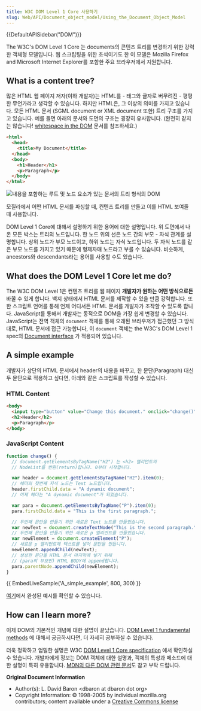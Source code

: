 ```yaml
---
title: W3C DOM Level 1 Core 사용하기
slug: Web/API/Document_object_model/Using_the_Document_Object_Model
---
```


{{DefaultAPISidebar("DOM")}}

The W3C's DOM Level 1 Core 는 documents의 콘텐츠 트리를 변경하기 위한 강력한 객체형 모델입니다. 웹 스크립팅을 위한 초석이기도 한 이 모델은 Mozilla Firefox and Microsoft Internet Explorer를 포함한 주요 브라우저에서 지원합니다.

## What is a content tree?

많은 HTML 웹 페이지 저자(이하 개발자)는 HTML를 - 태그와 글자로 버무려진 - 평평한 무언가라고 생각할 수 있습니다. 하지만 HTML은, 그 이상의 의미를 가지고 있습니다. 모든 HTML 문서 (SGML document or XML document 또한) 트리 구조를 가지고 있습니다. 예를 들면 아래의 문서와 도면의 구조는 굉장히 유사합니다. (완전히 같지는 않습니다! [whitespace in the DOM](/ko/docs/Web/API/Document_Object_Model/Whitespace_in_the_DOM) 문서를 참조하세요.)

```html
<html>
  <head>
    <title>My Document</title>
  </head>
  <body>
    <h1>Header</h1>
    <p>Paragraph</p>
  </body>
</html>
```

![내용을 포함하는 루트 및 노드 요소가 있는 문서의 트리 형식의 DOM](using_the_w3c_dom_level_1_core-doctree.jpg)

모질라에서 어떤 HTML 문서를 파싱할 때, 컨텐츠 트리를 만들고 이를 HTML 보여줄 때 사용합니다.

DOM Level 1 Core에 대해서 설명하기 위한 용어에 대한 설명입니다. 위 도면에서 나온 모든 박스는 트리의 노드입니다. 한 노드 위의 선은 노드 간의 부모 - 자식 관계를 설명합니다. 상위 노드가 부모 노드이고, 하위 노드는 자식 노드입니다. 두 자식 노드를 같은 부모 노드를 가지고 있기 때문에 형제자매 노드라고 부를 수 있습니다. 비슷하게, ancestors와 descendants라는 용어를 사용할 수도 있습니다.

## What does the DOM Level 1 Core let me do?

The W3C DOM Level 1은 컨텐츠 트리를 웹 페이지 **개발자가 원하는 어떤 방식으로든** 바꿀 수 있게 합니다. 백지 상태에서 HTML 문서를 제작할 수 있을 만큼 강력합니다. 또한 스크립트 언어를 통해 언제 어디서든 HTML 문서를 개발자가 조작할 수 있도록 합니다. JavaScript를 통해서 개발자는 동적으로 DOM을 가장 쉽게 변경할 수 있습니다. JavaScript는 전역 객체의 `document` 객체를 통해 오래된 브라우저가 접근했던 그 방식대로, HTML 문서에 접근 가능합니다, 이 `document` 객체는 the W3C's DOM Level 1 spec의 [Document interface](https://www.w3.org/TR/REC-DOM-Level-1/level-one-core.html#i-Document) 가 적용되어 있습니다.

## A simple example

개발자가 상단의 HTML 문서에서 header의 내용을 바꾸고, 한 문단(Paragraph) 대신 두 문단으로 적용하고 싶다면, 아래와 같은 스크립트를 작성할 수 있습니다.

### HTML Content

```html
<body>
  <input type="button" value="Change this document." onclick="change()" />
  <h2>Header</h2>
  <p>Paragraph</p>
</body>
```

### JavaScript Content

```js
function change() {
  // document.getElementsByTagName("H2") 는 <h2> 엘리먼트의
  // NodeList를 반환(return)합니다. 0부터 시작합니다.

  var header = document.getElementsByTagName("H2").item(0);
  // 헤더의 첫번째 자식 노드는 Text 노드입니다.
  header.firstChild.data = "A dynamic document";
  // 이제 헤더는 "A dynamic document"가 되었습니다.

  var para = document.getElementsByTagName("P").item(0);
  para.firstChild.data = "This is the first paragraph.";

  // 두번째 문단을 만들기 위한 새로운 Text 노드를 만들었습니다.
  var newText = document.createTextNode("This is the second paragraph.");
  // 두번째 문단을 만들기 위한 새로운 p 엘리먼트를 만들었습니다.
  var newElement = document.createElement("P");
  // 새로운 p 엘리먼트에 텍스트를 넣어 문단을 만듭니다.
  newElement.appendChild(newText);
  // 생성한 문단을 HTML 문서 마지막에 넣기 위해
  // (para의 부모인) HTML BODY에 append합니다.
  para.parentNode.appendChild(newElement);
}
```

{{ EmbedLiveSample('A_simple_example', 800, 300) }}

[여기](using_the_w3c_dom_level_1_core-doctree.jpg)에서 완성된 예시를 확인할 수 있습니다.

## How can I learn more?

이제 DOM의 기본적인 개념에 대한 설명이 끝났습니다. [DOM Level 1 fundamental methods](/ko/docs/Traversing_an_HTML_table_with_JavaScript_and_DOM_Interfaces) 에 대해서 궁금하시다면, 더 자세히 공부하실 수 있습니다.

더욱 정확하고 엄밀한 설명은 W3C [DOM Level 1 Core specification](https://www.w3.org/TR/REC-DOM-Level-1/level-one-core.html) 에서 확인하실 수 있습니다. 개발자에게 정보는 DOM 객체에 대한 설명과, 객체의 특성과 메소드에 대한 설명이 특히 유용합니다. [MDN의 다른 DOM 관련 문서](/ko/docs/Web/API/Document_Object_Model)도 참고 부탁 드립니다.

**Original Document Information**

- Author(s): L. David Baron \<dbaron at dbaron dot org>
- Copyright Information: © 1998-2005 by individual mozilla.org contributors; content available under a [Creative Commons license](https://www.mozilla.org/foundation/licensing/website-content.html)

